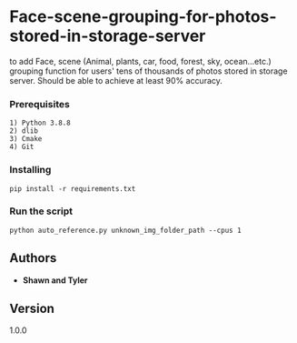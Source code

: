# Face-scene-grouping-for-photos-stored-in-storage-server
to add Face, scene (Animal, plants, car, food, forest, sky, ocean...etc.) grouping function for users' tens of thousands of photos stored in storage server. Should be able to achieve at least 90% accuracy.

### Prerequisites

	1) Python 3.8.8
	2) dlib
	3) Cmake
	4) Git

### Installing

```
pip install -r requirements.txt
```

### Run the script

```
python auto_reference.py unknown_img_folder_path --cpus 1
```

## Authors

* **Shawn and Tyler** 

## Version
1.0.0


